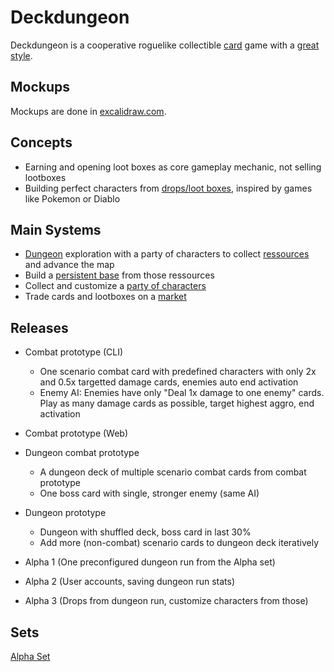 # Deckdungeon

Deckdungeon is a cooperative roguelike collectible [card](Card.md) game with a [great style](Style.md).

## Mockups
Mockups are done in [excalidraw.com](https://excalidraw.com/).

## Concepts
- Earning and opening loot boxes as core gameplay mechanic, not selling lootboxes
- Building perfect characters from [drops/loot boxes](Lootboxes.md), inspired by games like Pokemon or Diablo

## Main Systems
- [Dungeon](Dungeons.md) exploration with a party of characters to collect [ressources](Resources.md) and advance the map
- Build a [persistent base](Base.md) from those ressources
- Collect and customize a [party of characters](Characters.md)
- Trade cards and lootboxes on a [market](Market.md)

## Releases
- Combat prototype (CLI)
  - One scenario combat card with predefined characters with only 2x and 0.5x targetted damage cards, enemies auto end activation
  - Enemy AI: Enemies have only "Deal 1x damage to one enemy" cards. Play as many damage cards as possible, target highest aggro, end activation
- Combat prototype (Web)
- Dungeon combat prototype
  - A dungeon deck of multiple scenario combat cards from combat prototype
  - One boss card with single, stronger enemy (same AI)
- Dungeon prototype
  - Dungeon with shuffled deck, boss card in last 30%
  - Add more (non-combat) scenario cards to dungeon deck iteratively

- Alpha 1 (One preconfigured dungeon run from the Alpha set)
- Alpha 2 (User accounts, saving dungeon run stats)
- Alpha 3 (Drops from dungeon run, customize characters from those)

## Sets
[Alpha Set](./SetAlpha.md)